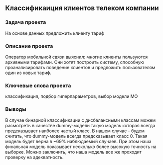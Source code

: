 ## Классификаиция клиентов телеком компании

### Задача проекта
На основе данных предложить клиенту тариф

### Описание проекта
Оператор мобильной связи выяснил: многие клиенты пользуются архивными тарифами. Они хотят построить систему, способную проанализировать поведение клиентов и предложить пользователям один из новых тариф.

### Ключевые слова проекта
классификация, подбор гиперпараметров, выбор модели МО

### Выводы
В случае бинарной классификации с дисбалансными классам можем расмотреть в качестве dummy-модели такую модель которая всегда предсказывает наиболее частый класс. В нашем случае - будем считать, что dummy-модель всегда предсказывает класс 0. Такая модель будет верна в ~69% наблюдаемый случаев. При этом наша финальная модель показывает несколько более высокую точность на выборке. Можно заключить, что наша модель все же проходит проверку на адекватность.